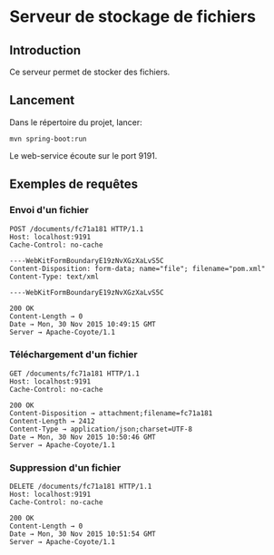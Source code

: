 # Serveur de stockage de fichiers

## Introduction

Ce serveur permet de stocker des fichiers.

## Lancement
Dans le répertoire du projet, lancer:
```
mvn spring-boot:run
```

Le web-service écoute sur le port 9191.

## Exemples de requêtes

### Envoi d'un fichier

```
POST /documents/fc71a181 HTTP/1.1
Host: localhost:9191
Cache-Control: no-cache

----WebKitFormBoundaryE19zNvXGzXaLvS5C
Content-Disposition: form-data; name="file"; filename="pom.xml"
Content-Type: text/xml

----WebKitFormBoundaryE19zNvXGzXaLvS5C
```

```
200 OK
Content-Length → 0
Date → Mon, 30 Nov 2015 10:49:15 GMT
Server → Apache-Coyote/1.1
```

### Téléchargement d'un fichier
```
GET /documents/fc71a181 HTTP/1.1
Host: localhost:9191
Cache-Control: no-cache

```

```
200 OK
Content-Disposition → attachment;filename=fc71a181
Content-Length → 2412
Content-Type → application/json;charset=UTF-8
Date → Mon, 30 Nov 2015 10:50:46 GMT
Server → Apache-Coyote/1.1
```

### Suppression d'un fichier
```
DELETE /documents/fc71a181 HTTP/1.1
Host: localhost:9191
Cache-Control: no-cache
```

```
200 OK
Content-Length → 0
Date → Mon, 30 Nov 2015 10:51:54 GMT
Server → Apache-Coyote/1.1
```